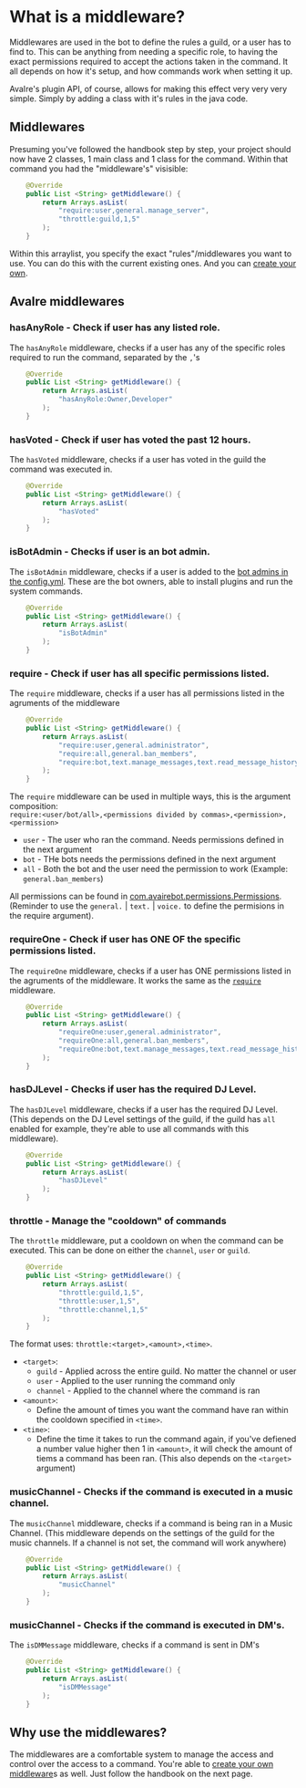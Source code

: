 # What is a middleware?
Middlewares are used in the bot to define the rules a guild, or a user has to find to. This can be anything from needing a specific role, to having the exact permissions required to accept the actions taken in the command. It all depends on how it's setup, and how commands work when setting it up. 

AvaIre's plugin API, of course, allows for making this effect very very very simple. Simply by adding a class with it's rules in the java code.

## Middlewares
Presuming you've followed the handbook step by step, your project should now have 2 classes, 1 main class and 1 class for the command.
Within that command you had the "middleware's" visisible:
``` java
    @Override
    public List <String> getMiddleware() { 
        return Arrays.asList(
            "require:user,general.manage_server", 
            "throttle:guild,1,5" 
        );
    }
```

Within this arraylist, you specify the exact "rules"/middlewares you want to use. You can do this with the current existing ones. And you can [create your own](./create-your-first-middleware.html). 

## AvaIre middlewares

### hasAnyRole - Check if user has any listed role.
The ``hasAnyRole`` middleware, checks if a user has any of the specific roles required to run the command, separated by the ``,``'s
``` java
    @Override
    public List <String> getMiddleware() { 
        return Arrays.asList(
            "hasAnyRole:Owner,Developer"
        );
    }
```

### hasVoted - Check if user has voted the past 12 hours.
The ``hasVoted`` middleware, checks if a user has voted in the guild the command was executed in.
``` java
    @Override
    public List <String> getMiddleware() { 
        return Arrays.asList(
            "hasVoted"
        );
    }
```

### isBotAdmin - Checks if user is an bot admin.
The ``isBotAdmin`` middleware, checks if a user is added to the [bot admins in the config.yml](https://github.com/avaire/avaire/blob/master/src/main/resources/config.yml#L468-L480). These are the bot owners, able to install plugins and run the system commands.
``` java
    @Override
    public List <String> getMiddleware() { 
        return Arrays.asList(
            "isBotAdmin"
        );
    }
```

### require - Check if user has all specific permissions listed.
The ``require`` middleware, checks if a user has all permissions listed in the agruments of the middleware
``` java
    @Override
    public List <String> getMiddleware() { 
        return Arrays.asList(
            "require:user,general.administrator",
            "require:all,general.ban_members",
            "require:bot,text.manage_messages,text.read_message_history"
        );
    }
```

The ``require`` middleware can be used in multiple ways, this is the argument composition:  
``require:<user/bot/all>,<permissions divided by commas>,<permission>,<permission>``  
* ``user`` - The user who ran the command. Needs permissions defined in the next argument  
* ``bot`` - THe bots needs the permissions defined in the next argument  
* ``all`` - Both the bot and the user need the permission to work (Example: ``general.ban_members``)  

All permissions can be found in [com.avairebot.permissions.Permissions](https://github.com/avaire/avaire/blob/master/src/main/java/com/avairebot/permissions/Permissions.java#L28-L60). (Reminder to use the ``general.`` | ``text.`` | ``voice.`` to define the permisions in the require argument).

### requireOne - Check if user has ONE OF the specific permissions listed.
The ``requireOne`` middleware, checks if a user has ONE permissions listed in the agruments of the middleware. It works the same as the [``require``](@requireone-check-if-user-has-all-specific-permissions-listed) middleware.
``` java
    @Override
    public List <String> getMiddleware() { 
        return Arrays.asList(
            "requireOne:user,general.administrator",
            "requireOne:all,general.ban_members",
            "requireOne:bot,text.manage_messages,text.read_message_history"
        );
    }
```

### hasDJLevel - Checks if user has the required DJ Level.
The ``hasDJLevel`` middleware, checks if a user has the required DJ Level. (This depends on the DJ Level settings of the guild, if the guild has ``all`` enabled for example, they're able to use all commands with this middleware).
``` java
    @Override
    public List <String> getMiddleware() { 
        return Arrays.asList(
            "hasDJLevel"
        );
    }
```

### throttle - Manage the "cooldown" of commands
The ``throttle`` middleware, put a cooldown on when the command can be executed. This can be done on either the ``channel``, ``user`` or ``guild``.
``` java
    @Override
    public List <String> getMiddleware() { 
        return Arrays.asList(
            "throttle:guild,1,5",
            "throttle:user,1,5",
            "throttle:channel,1,5"
        );
    }
```
The format uses: ``throttle:<target>,<amount>,<time>``.  
* ``<target>``:
    * ``guild`` - Applied across the entire guild. No matter the channel or user 
    * ``user`` - Applied to the user running the command only
    * ``channel`` - Applied to the channel where the command is ran
* ``<amount>``:
    * Define the amount of times you want the command have ran within the cooldown specified in ``<time>``.
* ``<time>``: 
    * Define the time it takes to run the command again, if you've defiened a number value higher then 1 in ``<amount>``, it will check the amount of tiems a command has been ran. (This also depends on the ``<target>`` argument)

### musicChannel - Checks if the command is executed in a music channel.
The ``musicChannel`` middleware, checks if a command is being ran in a Music Channel. (This middleware depends on the settings of the guild for the music channels. If a channel is not set, the command will work anywhere)
``` java
    @Override
    public List <String> getMiddleware() { 
        return Arrays.asList(
            "musicChannel"
        );
    }
```

### musicChannel - Checks if the command is executed in DM's.
The ``isDMMessage`` middleware, checks if a command is sent in DM's
``` java
    @Override
    public List <String> getMiddleware() { 
        return Arrays.asList(
            "isDMMessage"
        );
    }
```

## Why use the middlewares?
The middlewares are a comfortable system to manage the access and control over the access to a command. You're able to [create your own middleware](./create-your-first-middleware.html)s as well. Just follow the handbook on the next page. 